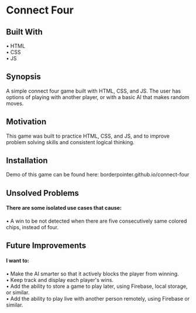 # Connect Four

## Built With

• HTML <br>
• CSS <br>
• JS <br>

## Synopsis

A simple connect four game built with HTML, CSS, and JS. The user has options of playing with another player, or with a basic AI that makes random moves.

## Motivation

This game was built to practice HTML, CSS, and JS, and to improve problem solving skills and consistent logical thinking.

## Installation

Demo of this game can be found here: borderpointer.github.io/connect-four

## Unsolved Problems

#### There are some isolated use cases that cause:

• A win to be not detected when there are five consecutively same colored chips, instead of four.

## Future Improvements

#### I want to:

• Make the AI smarter so that it actively blocks the player from winning. <br>
• Keep track and display each player's wins. <br>
• Add the ability to store a game to play later, using Firebase, local storage, or similar. <br>
• Add the ability to play live with another person remotely, using Firebase or similar.